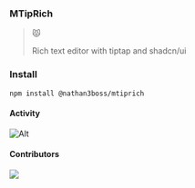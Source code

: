 ### MTipRich

> 😾 <p>Rich text editor with tiptap and shadcn/ui</p>

### Install

`npm install @nathan3boss/mtiprich`

#### Activity

![Alt](https://repobeats.axiom.co/api/embed/7f8429a6231b2d8bc6b55abcb8245c075510243e.svg 'Repobeats analytics image')

#### Contributors

<a href = "https://github.com/nathan2slime/mtiprich/graphs/contributors">
  <img src = "https://contrib.rocks/image?repo=nathan2slime/mtiprich"/>
</a>
